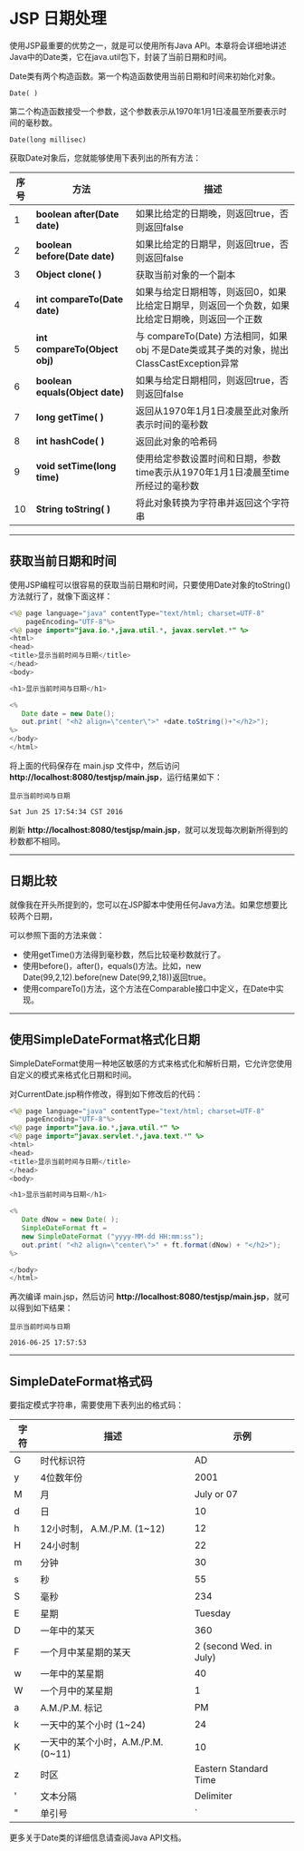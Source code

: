 # JSP 日期处理

使用JSP最重要的优势之一，就是可以使用所有Java  API。本章将会详细地讲述Java中的Date类，它在java.util包下，封装了当前日期和时间。

Date类有两个构造函数。第一个构造函数使用当前日期和时间来初始化对象。

```
Date( )
```

第二个构造函数接受一个参数，这个参数表示从1970年1月1日凌晨至所要表示时间的毫秒数。

```
Date(long millisec)
```

获取Date对象后，您就能够使用下表列出的所有方法：

| **序号** | 方法                              | 描述                                       |
| ------ | ------------------------------- | ---------------------------------------- |
| 1      | **boolean after(Date date)**    | 如果比给定的日期晚，则返回true，否则返回false              |
| 2      | **boolean before(Date date)**   | 如果比给定的日期早，则返回true，否则返回false              |
| 3      | **Object clone( )**             | 获取当前对象的一个副本                              |
| 4      | **int compareTo(Date date)**    | 如果与给定日期相等，则返回0，如果比给定日期早，则返回一个负数，如果比给定日期晚，则返回一个正数 |
| 5      | **int compareTo(Object obj)**   | 与 compareTo(Date) 方法相同，如果 obj 不是Date类或其子类的对象，抛出ClassCastException异常 |
| 6      | **boolean equals(Object date)** | 如果与给定日期相同，则返回true，否则返回false              |
| 7      | **long getTime( )**             | 返回从1970年1月1日凌晨至此对象所表示时间的毫秒数              |
| 8      | **int hashCode( )**             | 返回此对象的哈希码                                |
| 9      | **void setTime(long time)**     | 使用给定参数设置时间和日期，参数time表示从1970年1月1日凌晨至time所经过的毫秒数 |
| 10     | **String toString( )**          | 将此对象转换为字符串并返回这个字符串                       |

------

## 获取当前日期和时间

使用JSP编程可以很容易的获取当前日期和时间，只要使用Date对象的toString()方法就行了，就像下面这样：

```java
<%@ page language="java" contentType="text/html; charset=UTF-8"
    pageEncoding="UTF-8"%>
<%@ page import="java.io.*,java.util.*, javax.servlet.*" %>
<html>
<head>
<title>显示当前时间与日期</title>
</head>
<body>

<h1>显示当前时间与日期</h1>

<%
   Date date = new Date();
   out.print( "<h2 align=\"center\">" +date.toString()+"</h2>");
%>
</body>
</html>
```

将上面的代码保存在 main.jsp 文件中，然后访问 **http://localhost:8080/testjsp/main.jsp**，运行结果如下：

```
显示当前时间与日期

Sat Jun 25 17:54:34 CST 2016
```

刷新 **http://localhost:8080/testjsp/main.jsp**，就可以发现每次刷新所得到的秒数都不相同。

------

## 日期比较

就像我在开头所提到的，您可以在JSP脚本中使用任何Java方法。如果您想要比较两个日期，

可以参照下面的方法来做：

- 使用getTime()方法得到毫秒数，然后比较毫秒数就行了。
- 使用before()，after()，equals()方法。比如，new Date(99,2,12).before(new Date(99,2,18))返回true。
- 使用compareTo()方法，这个方法在Comparable接口中定义，在Date中实现。

------

## 使用SimpleDateFormat格式化日期

SimpleDateFormat使用一种地区敏感的方式来格式化和解析日期，它允许您使用自定义的模式来格式化日期和时间。

对CurrentDate.jsp稍作修改，得到如下修改后的代码：

```java
<%@ page language="java" contentType="text/html; charset=UTF-8"
    pageEncoding="UTF-8"%>
<%@ page import="java.io.*,java.util.*" %>
<%@ page import="javax.servlet.*,java.text.*" %>
<html>
<head>
<title>显示当前时间与日期</title>
</head>
<body>

<h1>显示当前时间与日期</h1>

<%
   Date dNow = new Date( );
   SimpleDateFormat ft = 
   new SimpleDateFormat ("yyyy-MM-dd HH:mm:ss");
   out.print( "<h2 align=\"center\">" + ft.format(dNow) + "</h2>");
%>

</body>
</html>
```

再次编译 main.jsp，然后访问 **http://localhost:8080/testjsp/main.jsp**，就可以得到如下结果：

```
显示当前时间与日期

2016-06-25 17:57:53
```

------

## SimpleDateFormat格式码

要指定模式字符串，需要使用下表列出的格式码：

| **字符** | **描述**                    | **示例**                  |
| ------ | ------------------------- | ----------------------- |
| G      | 时代标识符                     | AD                      |
| y      | 4位数年份                     | 2001                    |
| M      | 月                         | July or 07              |
| d      | 日                         | 10                      |
| h      | 12小时制， A.M./P.M. (1~12)   | 12                      |
| H      | 24小时制                     | 22                      |
| m      | 分钟                        | 30                      |
| s      | 秒                         | 55                      |
| S      | 毫秒                        | 234                     |
| E      | 星期                        | Tuesday                 |
| D      | 一年中的某天                    | 360                     |
| F      | 一个月中某星期的某天                | 2 (second Wed. in July) |
| w      | 一年中的某星期                   | 40                      |
| W      | 一个月中的某星期                  | 1                       |
| a      | A.M./P.M. 标记              | PM                      |
| k      | 一天中的某个小时 (1~24)           | 24                      |
| K      | 一天中的某个小时，A.M./P.M. (0~11) | 10                      |
| z      | 时区                        | Eastern Standard Time   |
| '      | 文本分隔                      | Delimiter               |
| "      | 单引号                       | `                       |

更多关于Date类的详细信息请查阅Java API文档。